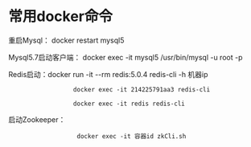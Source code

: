 # 常用docker命令

重启Mysql： docker restart mysql5

Mysql5.7启动客户端： docker exec -it mysql5 /usr/bin/mysql -u root -p  


Redis启动：docker run -it --rm redis:5.0.4 redis-cli -h 机器ip

                      docker exec -it 214225791aa3 redis-cli

                      docker exec -it redis redis-cli

启动Zookeeper：

                       docker exec -it 容器id zkCli.sh



